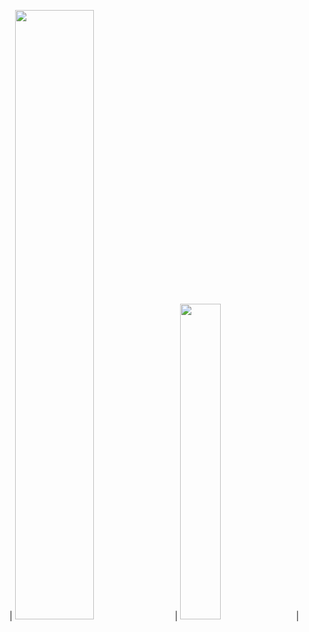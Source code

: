 | <a href="https://github.com/anuraghazra/github-readme-stats"><img width="50%" src="https://github-readme-stats-rongronggg9.vercel.app/api?username=stevinz&include_all_commits=true&count_private=true&show_icons=true&hide_border=true&theme=blueberry" /></a> | <img width="36%" src="https://github-readme-stats.vercel.app/api/top-langs/?username=stevinz&langs_count=8&layout=compact&hide=cmake&hide_border=true&theme=blueberry&exclude_repo=stevinz.github.io" /> |
